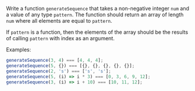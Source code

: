 Write a function `generateSequence` that takes a non-negative integer `num` and
a value of any type `pattern`. The function should return an array of length
`num` where all elements are equal to `pattern`.

If `pattern` is a function, then the elements of the array should be the results
of calling `pattern` with index as an argument.

Examples:

```javascript
generateSequence(3, 4) === [4, 4, 4];
generateSequence(5, {}) === [{}, {}, {}, {}, {}];
generateSequence(2, 's') === ['s', 's'];
generateSequence(5, (i) => i * 3) === [0, 3, 6, 9, 12];
generateSequence(3, (i) => i + 10) === [10, 11, 12];
```
